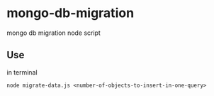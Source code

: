 # mongo-db-migration
mongo db migration node script

## Use
in terminal
```
node migrate-data.js <number-of-objects-to-insert-in-one-query> 
```
